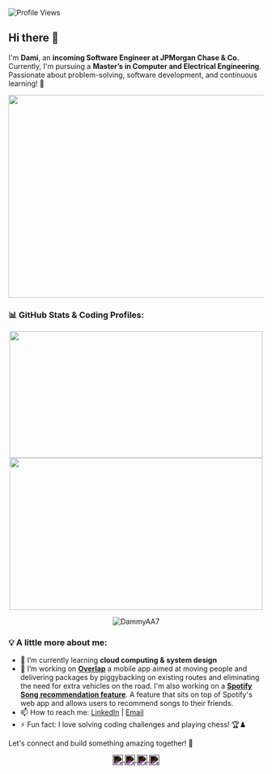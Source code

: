 ![Profile Views](https://komarev.com/ghpvc/?username=DammyAA7&color=brightgreen)  
## Hi there 👋

I'm **Dami**, an **incoming Software Engineer at JPMorgan Chase & Co.** Currently, I'm pursuing a **Master’s in Computer and Electrical Engineering**. Passionate about problem-solving, software development, and continuous learning! 🚀

<img src="https://media3.giphy.com/media/v1.Y2lkPTc5MGI3NjExYWt6ODNkNHdmZWMzc3k3dnFjNGZuMTg1eDBlNTVtemlyZTN1OWhnZSZlcD12MV9pbnRlcm5hbF9naWZfYnlfaWQmY3Q9Zw/iIqmM5tTjmpOB9mpbn/giphy.gif" width="1200" height="400">


### 📊 GitHub Stats & Coding Profiles:

<div align="center">
  <img src="https://github-readme-stats.vercel.app/api/top-langs/?username=DammyAA7&layout=compact&theme=tokyonight" width="500" height="250">
  <img src="https://leetcard.jacoblin.cool/oluwadamilola-adebayo" width="500" height="300">
</div>

<p align="center"> <img src=https://github-readme-stats.vercel.app/api?username=DammyAA7&show_icons=true alt=DammyAA7 /> </p>

### 💡 A little more about me:
- 🌱 I’m currently learning **cloud computing & system design**
- 🔭 I’m working on **[Overlap](https://github.com/DammyAA7/Overlapd)** a mobile app aimed at moving people and delivering packages by piggybacking on existing routes and eliminating the need for extra vehicles on the road. I'm also working on a **[Spotify Song recommendation feature](https://github.com/DammyAA7/spotify)**. A feature that sits on top of Spotify's web app and allows users to recommend songs to their friends.
- 📫 How to reach me: [LinkedIn](https://www.linkedin.com/in/oluwadamilola-adebayo) | [Email](mailto:dammyade07@gmail.com)
- ⚡ Fun fact: I love solving coding challenges and playing chess! 🏆♟️

Let's connect and build something amazing together! 🚀

<p align="center">
  <a href="https://dev.to/dammyaa7" target="blank">
    <img align="center" src="https://cdn.jsdelivr.net/npm/simple-icons@3.0.1/icons/dev-dot-to.svg" alt="DammyAA7" height="20" width="20" style="filter: invert(100%)" />
  </a>
  <a href="https://twitter.com/dammy_a7" target="blank">
    <img align="center" src="https://cdn.jsdelivr.net/npm/simple-icons@3.0.1/icons/twitter.svg" alt="dammy_a7" height="20" width="20" style="filter: invert(100%)" />
  </a>
  <a href="https://linkedin.com/in/oluwadamilola-adebayo/" target="blank">
    <img align="center" src="https://cdn.jsdelivr.net/npm/simple-icons@3.0.1/icons/linkedin.svg" alt="oluwadamilola-adebayo" height="20" width="20" style="filter: invert(100%)" />
  </a>
  <a href="https://instagram.com/dammy_a7" target="blank">
    <img align="center" src="https://cdn.jsdelivr.net/npm/simple-icons@3.0.1/icons/instagram.svg" alt="dammy_a7" height="20" width="20" style="filter: invert(100%)" />
  </a>
</p>

